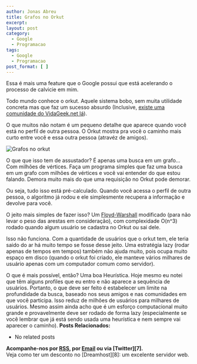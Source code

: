 ```yaml
---
author: Jonas Abreu
title: Grafos no Orkut
excerpt:
layout: post
category:
  - Google
  - Programacao
tags:
  - Google
  - Programacao
post_format: [ ]
---
```

Essa é mais uma feature que o Google possui que está acelerando o processo de calvicie em mim.

Todo mundo conhece o orkut. Aquele sistema bobo, sem muita utilidade concreta mas que faz um sucesso absurdo (Inclusive, [existe uma comunidade do VidaGeek.net lá][1]).

O que muitos não notam é um pequeno detalhe que aparece quando você está no perfil de outra pessoa. O Orkut mostra pra você o caminho mais curto entre você e essa outra pessoa (atravéz de amigos).

![Grafos no orkut][2]

O que que isso tem de assustador? É apenas uma busca em um grafo… Com milhões de vértices. Faça um programa simples que faz uma busca em um grafo com milhões de vértices e você vai entender do que estou falando. Demora muito mais do que uma requisição no Orkut pode demorar.

Ou seja, tudo isso está pré-calculado. Quando você acessa o perfil de outra pessoa, o algoritmo já rodou e ele simplesmente recupera a informação e devolve para você.

O jeito mais simples de fazer isso? Um [Floyd-Warshall][3] modificado (para não levar o peso das arestas em consideração), com complexidade O(n^3) rodado quando algum usuário se cadastra no Orkut ou sai dele.

Isso não funciona. Com a quantidade de usuários que o orkut tem, ele teria saido do ar há muito tempo se fosse desse jeito. Uma estratégia lazy (rodar apenas de tempos em tempos) também não ajuda muito, pois ocupa muito espaço em disco (quando o orkut foi criado, ele manteve vários milhares de usuário apenas com um computador comum como servidor).

O que é mais possível, então? Uma boa Heurística. Hoje mesmo eu notei que têm alguns profiles que eu entro e não aparece a sequência de usuários. Portanto, o que deve ser feito é estabelecer um limite na profundidade da busca, baseado nos seus amigos e nas comunidades em que você participa. Isso reduz de milhões de usuários para milhares de usuários. Mesmo assim ainda acho que é um esforço computacional muito grande e provavelmente deve ser rodado de forma lazy (especialmente se você lembrar que já está sendo usada uma heurística e nem sempre vai aparecer o caminho). 
**Posts Relacionados:** 
*   No related posts









**Acompanhe-nos por [ RSS][5], por [Email][6] ou via [Twitter][7].**  
Veja como ter um desconto no [Dreamhost][8]: um excelente servidor web.

 [1]: http://www.orkut.com/Community.aspx?cmm=44400470
 [2]: http://vidageek.net/public/images/grafo_orkut.png
 [3]: http://en.wikipedia.org/wiki/Floyd-Warshall_algorithm
 [4]: https://twitter.com/share
 [5]: http://feeds.feedburner.com/VidaGeek
 [6]: http://feedburner.google.com/fb/a/mailverify?uri=VidaGeek&loc=pt_BR



